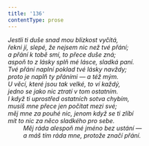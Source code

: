 ```yaml
---
title: '136'
contentType: prose
---
```


<section>

_Jestli ti duše snad mou blízkost vyčítá,  
řekni jí, slepé, že nejsem nic než tvé přání;  
a přání k tobě smí, to přece duše zná;  
aspoň to z lásky splň mé lásce, sladká paní.  
Tvé přání naplní poklad tvé lásky navždy;  
proto je naplň ty přáními — a též mým.  
U věcí, které jsou tak velké, to ví každý,  
jedno se jako nic ztratí v tom ostatním.  
I když ti uprostřed ostatních sotva chybím,  
musíš mne přece jen počítat mezi své;  
měj mne za pouhé nic, jenom když se ti zlíbí  
mít to nic za něco sladkého pro sebe.  
         Měj ráda alespoň mé jméno bez ustání —  
         a máš tím ráda mne, protože značí přání._

</section>
